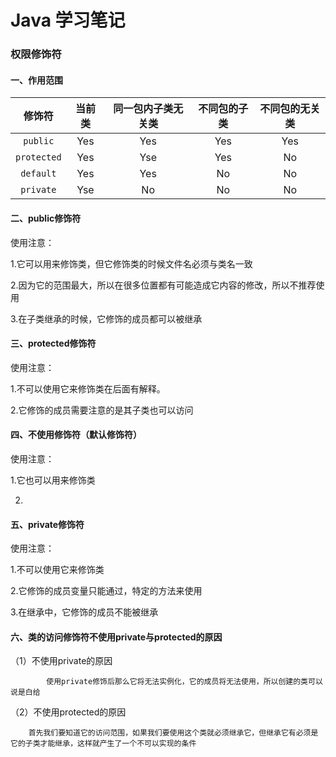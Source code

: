 # Java 学习笔记

### 权限修饰符

#### 一、作用范围


|   修饰符    | 当前类 | 同一包内子类无关类 | 不同包的子类 | 不同包的无关类 |
| :---------: | :----: | :----------------: | :----------: | :------------: |
|  `public`   |  Yes   |        Yes         |     Yes      |      Yes       |
| `protected` |  Yes   |        Yse         |     Yes      |       No       |
|  `default`  |  Yes   |        Yes         |      No      |       No       |
|  `private`  |  Yse   |         No         |      No      |       No       |

#### 二、public修饰符

使用注意：

1.它可以用来修饰类，但它修饰类的时候文件名必须与类名一致

2.因为它的范围最大，所以在很多位置都有可能造成它内容的修改，所以不推荐使用

3.在子类继承的时候，它修饰的成员都可以被继承

#### 三、protected修饰符

使用注意：

1.不可以使用它来修饰类在后面有解释。

2.它修饰的成员需要注意的是其子类也可以访问

#### 四、不使用修饰符（默认修饰符）

使用注意：

1.它也可以用来修饰类

2.

#### 五、private修饰符

使用注意：

1.不可以使用它来修饰类

2.它修饰的成员变量只能通过，特定的方法来使用

3.在继承中，它修饰的成员不能被继承



#### 六、类的访问修饰符不使用private与protected的原因

（1）不使用private的原因

            使用private修饰后那么它将无法实例化，它的成员将无法使用，所以创建的类可以说是白给

（2）不使用protected的原因

        首先我们要知道它的访问范围，如果我们要使用这个类就必须继承它，但继承它有必须是它的子类才能继承，这样就产生了一个不可以实现的条件
